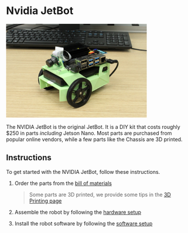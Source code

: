 # Nvidia JetBot

<a href="images/JB3-Assy_16-5.JPG"><img src="images/JB3-Assy_16-5.JPG" height="256" style="height:256px;"></a>

The NVIDIA JetBot is the original JetBot.  It is a DIY kit that costs
roughly $250 in parts *including* Jetson Nano.  Most parts are purchased
from popular online vendors, while a few parts like the Chassis
are 3D printed.  

## Instructions

To get started with the NVIDIA JetBot, follow these instructions.

1. Order the parts from the [bill of materials](bill_of_materials.md)

    > Some parts are 3D printed, we provide some tips in the [3D Printing page](3d_printing.md)
    
2. Assemble the robot by following the [hardware setup](hardware_setup.md)

3. Install the robot software by following the [software setup](software_setup.md)